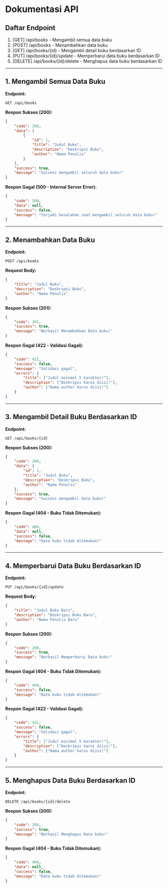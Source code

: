 # Dokumentasi API

## Daftar Endpoint

1. [GET] /api/books - Mengambil semua data buku
2. [POST] /api/books - Menambahkan data buku
3. [GET] /api/books/{id} - Mengambil detail buku berdasarkan ID
4. [PUT] /api/books/{id}/update - Memperbarui data buku berdasarkan ID
5. [DELETE] /api/books/{id}/delete - Menghapus data buku berdasarkan ID

---

## 1. Mengambil Semua Data Buku
**Endpoint:**
```http
GET /api/books
```
**Respon Sukses (200):**
```json
{
    "code": 200,
    "data": [
        {
            "id": 1,
            "title": "Judul Buku",
            "description": "Deskripsi Buku",
            "author": "Nama Penulis"
        }
    ],
    "success": true,
    "message": "Success mengambil seluruh data buku!"
}
```

**Respon Gagal (500 - Internal Server Error):**
```json
{
    "code": 500,
    "data": null,
    "success": false,
    "message": "Terjadi kesalahan saat mengambil seluruh data buku!"
}
```

---

## 2. Menambahkan Data Buku
**Endpoint:**
```http
POST /api/books
```
**Request Body:**
```json
{
    "title": "Judul Buku",
    "description": "Deskripsi Buku",
    "author": "Nama Penulis"
}
```
**Respon Sukses (201):**
```json
{
    "code": 201,
    "success": true,
    "message": "Berhasil Menambahkan Data buku!"
}
```

**Respon Gagal (422 - Validasi Gagal):**
```json
{
    "code": 422,
    "success": false,
    "message": "Validasi gagal",
    "errors": {
        "title": ["Judul minimal 5 karakter!"],
        "description": ["Deskripsi harus diisi!"],
        "author": ["Nama author harus diisi!"]
    }
}
```

---

## 3. Mengambil Detail Buku Berdasarkan ID
**Endpoint:**
```http
GET /api/books/{id}
```
**Respon Sukses (200):**
```json
{
    "code": 200,
    "data": {
        "id": 1,
        "title": "Judul Buku",
        "description": "Deskripsi Buku",
        "author": "Nama Penulis"
    },
    "success": true,
    "message": "Success mengambil data buku!"
}
```

**Respon Gagal (404 - Buku Tidak Ditemukan):**
```json
{
    "code": 404,
    "data": null,
    "success": false,
    "message": "Data buku tidak ditemukan!"
}
```

---

## 4. Memperbarui Data Buku Berdasarkan ID
**Endpoint:**
```http
PUT /api/books/{id}/update
```
**Request Body:**
```json
{
    "title": "Judul Buku Baru",
    "description": "Deskripsi Buku Baru",
    "author": "Nama Penulis Baru"
}
```
**Respon Sukses (200):**
```json
{
    "code": 200,
    "success": true,
    "message": "Berhasil Memperbarui Data buku!"
}
```

**Respon Gagal (404 - Buku Tidak Ditemukan):**
```json
{
    "code": 404,
    "success": false,
    "message": "Data buku tidak ditemukan!"
}
```

**Respon Gagal (422 - Validasi Gagal):**
```json
{
    "code": 422,
    "success": false,
    "message": "Validasi gagal",
    "errors": {
        "title": ["Judul minimal 5 karakter!"],
        "description": ["Deskripsi harus diisi!"],
        "author": ["Nama author harus diisi!"]
    }
}
```

---

## 5. Menghapus Data Buku Berdasarkan ID
**Endpoint:**
```http
DELETE /api/books/{id}/delete
```
**Respon Sukses (200):**
```json
{
    "code": 200,
    "success": true,
    "message": "Berhasil Menghapus Data buku!"
}
```

**Respon Gagal (404 - Buku Tidak Ditemukan):**
```json
{
    "code": 404,
    "data": null,
    "success": false,
    "message": "Data buku tidak ditemukan!"
}
```
